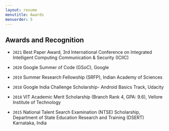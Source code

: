 ```yaml
---
layout: resume
menutitle: Awards
menuorder: 5
---
```

<a></a>
## Awards and Recognition

- `2021`
Best Paper Award,  3rd International Conference on Integrated Intelligent Computing Communication & Security (ICIIC)  

- `2020`
Google Summer of Code (GSoC),  Google  

- `2019`
Summer Research Fellowship (SRFP),  Indian Academy of Sciences  

- `2018`
Google India Challenge Scholarship- Android Basics Track,  Udacity  

- `2018`
VIT Academic Merit Scholarship (Branch Rank 4, GPA: 9.6),  Vellore Institute of Technology  

- `2015`
National Talent Search Examination (NTSE) Scholarship,  Department of State Education Research and Training (DSERT) Karnataka, India